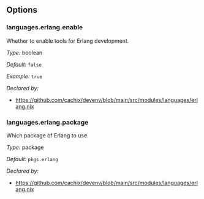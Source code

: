 [comment]: # (Do not edit this file as it is autogenerated. Go to docs/individual-docs if you want to make edits.)


[comment]: # (Please add your documentation on top of this line)

## Options

### languages\.erlang\.enable

Whether to enable tools for Erlang development\.



*Type:*
boolean



*Default:*
` false `



*Example:*
` true `

*Declared by:*
 - [https://github\.com/cachix/devenv/blob/main/src/modules/languages/erlang\.nix](https://github.com/cachix/devenv/blob/main/src/modules/languages/erlang.nix)



### languages\.erlang\.package



Which package of Erlang to use\.



*Type:*
package



*Default:*
` pkgs.erlang `

*Declared by:*
 - [https://github\.com/cachix/devenv/blob/main/src/modules/languages/erlang\.nix](https://github.com/cachix/devenv/blob/main/src/modules/languages/erlang.nix)
